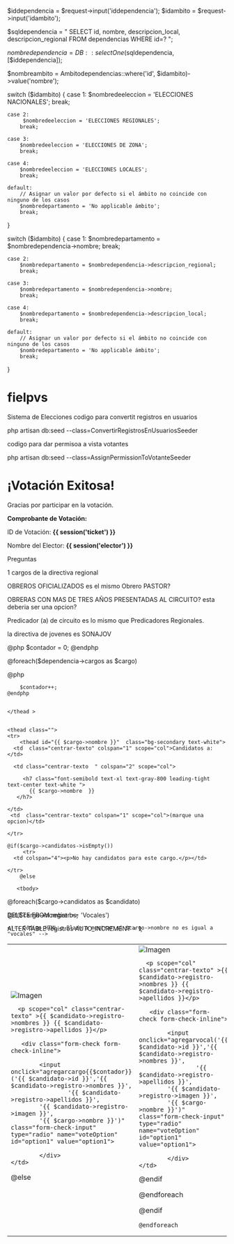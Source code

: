




$iddependencia = $request->input('iddependencia');
    $idambito = $request->input('idambito');



$sqldependencia = "
    SELECT id, nombre, descripcion_local, descripcion_regional FROM dependencias WHERE id=? 
";

$nombredependencia = DB::selectOne($sqldependencia, [$iddependencia]);

$nombreambito = Ambitodependencias::where('id', $idambito)->value('nombre');

switch ($idambito) {
    case 1:
        $nombredeeleccion = 'ELECCIONES NACIONALES';
        break;

    case 2:
         $nombredeeleccion = 'ELECCIONES REGIONALES';
        break;

    case 3:
        $nombredeeleccion = 'ELECCIONES DE ZONA';
        break;

    case 4:
        $nombredeeleccion = 'ELECCIONES LOCALES';
        break;

    default:
        // Asignar un valor por defecto si el ámbito no coincide con ninguno de los casos
        $nombredepartamento = 'No applicable ámbito';
        break;
}


switch ($idambito) {
    case 1:
        $nombredepartamento = $nombredependencia->nombre;
        break;

    case 2:
        $nombredepartamento = $nombredependencia->descripcion_regional;
        break;

    case 3:
        $nombredepartamento = $nombredependencia->nombre;
        break;

    case 4:
        $nombredepartamento = $nombredependencia->descripcion_local;
        break;

    default:
        // Asignar un valor por defecto si el ámbito no coincide con ninguno de los casos
        $nombredepartamento = 'No applicable ámbito';
        break;
}
















# fielpvs
 Sistema de Elecciones
codigo para convertit registros en usuarios 

php artisan db:seed --class=ConvertirRegistrosEnUsuariosSeeder


codigo para dar permisoa a vista votantes


php artisan db:seed --class=AssignPermissionToVotanteSeeder




<div class="comprobante">
        <h1>¡Votación Exitosa!</h1>
        <p>Gracias por participar en la votación.</p>
        <p><strong>Comprobante de Votación:</strong></p>
        <p>ID de Votación: <strong>{{ session('ticket') }}</strong></p>
        <p>Nombre del Elector: <strong>{{ session('elector') }}</strong></p>
        <!-- Agrega más detalles si es necesario -->
    </div>

    

Preguntas 


1
cargos de la directiva regional 




OBREROS OFICIALIZADOS es el mismo Obrero PASTOR?

OBRERAS CON MAS DE TRES AÑOS PRESENTADAS AL CIRCUITO? esta deberia ser una opcion?


 Predicador (a) de circuito  es lo mismo que  Predicadores Regionales.

 la  directiva de jovenes es  SONAJOV


 <div class="card-body table-responsive p-0" style="height: 600px;">    
<table class="table table-head-fixed text-nowrap table-bordered table-hover">

@php
    $contador = 0;
@endphp

 @foreach($dependencia->cargos as $cargo)

   @php


        $contador++;
    @endphp


    </thead >
      

    <thead class="">
    <tr>
        <thead id="{{ $cargo->nombre }}"  class="bg-secondary text-white">
      <td  class="centrar-texto" colspan="1" scope="col">Candidatos a:</td>
     
      <td class="centrar-texto  " colspan="2" scope="col">

         <h7 class="font-semibold text-xl text-gray-800 leading-tight text-center text-white ">
           {{ $cargo->nombre  }}
       </h7>

    </td>
     <td  class="centrar-texto" colspan="1" scope="col">(marque una opcion)</td>
     
    </tr>
  </thead>

    @if($cargo->candidatos->isEmpty())
         <tr>
      <td colspan="4"><p>No hay candidatos para este cargo.</p></td>
      
    </tr>  
        @else
         
       <tbody>
      
   <form>

@foreach($cargo->candidatos as $candidato)



@if($cargo->nombre !== 'Vocales')

    <!-- Código HTML o Blade a mostrar si $cargo->nombre no es igual a "vocales" -->

<td scope="col" class="centrar-imagen">
   

 <img src="../../../../imagen/{{$candidato->registro->imagen}}" class="w-16 h-16 rounded-full" alt="Imagen">

      <p scope="col" class="centrar-texto" >{{ $candidato->registro->nombres }} {{ $candidato->registro->apellidos }}</p>

       <div class="form-check form-check-inline">

            <input  onclick="agregarcargo{{$contador}}('{{ $candidato->id }}','{{ $candidato->registro->nombres }}',
                    '{{ $candidato->registro->apellidos }}',
            '{{ $candidato->registro->imagen }}',
            '{{ $cargo->nombre }}')" class="form-check-input" type="radio" name="voteOption" id="option1" value="option1">

            </div>
    </td>

@else

<form>
<td scope="col" class="centrar-imagen">
   

 <img src="../../../../imagen/{{$candidato->registro->imagen}}" class="w-16 h-16 rounded-full" alt="Imagen">

      <p scope="col" class="centrar-texto" >{{ $candidato->registro->nombres }} {{ $candidato->registro->apellidos }}</p>

       <div class="form-check form-check-inline">

            <input  onclick="agregarvocal('{{ $candidato->id }}','{{ $candidato->registro->nombres }}',
                    '{{ $candidato->registro->apellidos }}',
            '{{ $candidato->registro->imagen }}',
            '{{ $cargo->nombre }}')" class="form-check-input" type="radio" name="voteOption" id="option1" value="option1">

            </div>
    </td>

  </form>
    @endif





 @endforeach

  </form>

  @endif

    @endforeach



</tbody>
  </table>
</div>




DELETE FROM registros;

ALTER TABLE registros AUTO_INCREMENT = 1;




